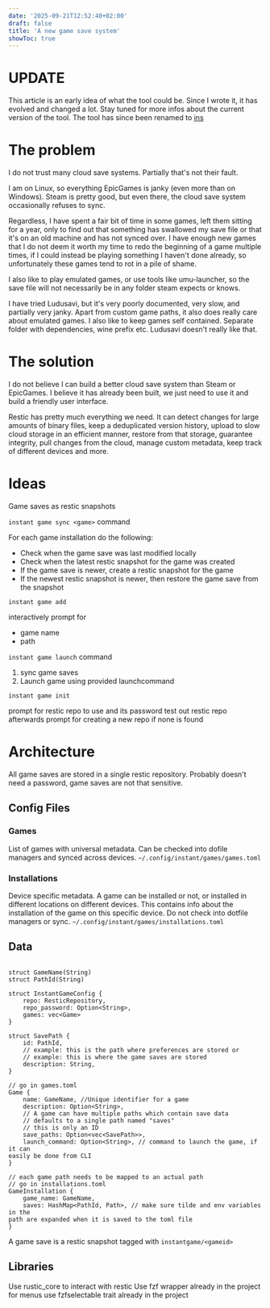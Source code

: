 ```yaml
---
date: '2025-09-21T12:52:40+02:00'
draft: false
title: 'A new game save system'
showToc: true
---
```


# UPDATE

This article is an early idea of what the tool could be. Since I wrote it, it
has evolved and changed a lot. Stay tuned for more infos about the current
version of the tool. 
The tool has since been renamed to
[ins](https://github.com/instantCLI/instantCLI)

# The problem

I do not trust many cloud save systems. Partially that's not their fault.

I am on Linux, so everything EpicGames is janky (even more than on Windows). 
Steam is pretty good, but even there, the cloud save system occasionally refuses
to sync. 

Regardless, I have spent a fair bit of time in some games, left them sitting for
a year, only to find out that something has swallowed my save file or that it's
on an old machine and has not synced over. I have enough new games that I do not
deem it worth my time to redo the beginning of a game multiple times, if I could
instead be playing something I haven't done already, so unfortunately these
games tend to rot in a pile of shame. 

I also like to play emulated games, or use tools like umu-launcher, so the save
file will not necessarily be in any folder steam expects or knows. 

I have tried Ludusavi, but it's very poorly documented, very slow, and partially
very janky. Apart from custom game paths, it also does really care about
emulated games. I also like to keep games self contained. Separate folder with
dependencies, wine prefix etc. Ludusavi doesn't really like that. 

# The solution

I do not believe I can build a better cloud save system than Steam or EpicGames.
I believe it has already been built, we just need to use it and build a friendly
user interface.

Restic has pretty much everything we need. It can detect changes for large
amounts of binary files, keep a deduplicated version history, upload to slow
cloud storage in an efficient manner, restore from that storage, guarantee
integrity, pull changes from the cloud, manage custom metadata, keep track of
different devices and more. 

# Ideas

Game saves as restic snapshots

`instant game sync <game>` command

For each game installation do the following:

- Check when the game save was last modified locally
- Check when the latest restic snapshot for the game was created
- If the game save is newer, create a restic snapshot for the game
- If the newest restic snapshot is newer, then restore the game save from the
snapshot

`instant game add`

interactively prompt for
- game name
- path


`instant game launch` command

1. sync game saves
2. Launch game using provided launchcommand


`instant game init`

prompt for restic repo to use and its password
test out restic repo afterwards
prompt for creating a new repo if none is found

# Architecture

All game saves are stored in a single restic repository.
Probably doesn't need a password, game saves are not that sensitive. 


## Config Files

### Games

List of games with universal metadata. Can be checked into dofile managers and
synced across devices.
`~/.config/instant/games/games.toml`

### Installations

Device specific metadata. A game can be installed or not, or installed in
different locations on different devices. This contains info about the
installation of the game on this specific device. Do not check into dotfile
managers or sync. 
`~/.config/instant/games/installations.toml`

## Data
```

struct GameName(String)
struct PathId(String)

struct InstantGameConfig {
    repo: ResticRepository,
    repo_password: Option<String>,
    games: vec<Game>
}

struct SavePath {
    id: PathId,
    // example: this is the path where preferences are stored or 
    // example: this is where the game saves are stored
    description: String,
}

// go in games.toml
Game {
    name: GameName, //Unique identifier for a game
    description: Option<String>,
    // A game can have multiple paths which contain save data
    // defaults to a single path named "saves"
    // this is only an ID
    save_paths: Option<vec<SavePath>>,
    launch_command: Option<String>, // command to launch the game, if it can
easily be done from CLI
}

// each game path needs to be mapped to an actual path
// go in installations.toml
GameInstallation {
    game_name: GameName,
    saves: HashMap<PathId, Path>, // make sure tilde and env variables in the
path are expanded when it is saved to the toml file
}
```


A game save is a restic snapshot tagged with `instantgame/<gameid>`


## Libraries

Use rustic_core to interact with restic
Use fzf wrapper already in the project for menus
use fzfselectable trait already in the project


